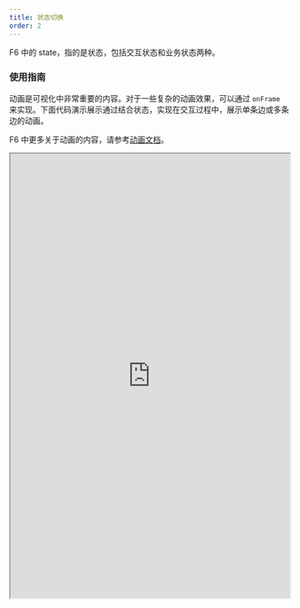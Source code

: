 ```yaml
---
title: 状态切换
order: 2
---
```


F6 中的 state，指的是状态，包括交互状态和业务状态两种。

### 使用指南

动画是可视化中非常重要的内容。对于一些复杂的动画效果，可以通过 `onFrame` 来实现。下面代码演示展示通过结合状态，实现在交互过程中，展示单条边或多条边的动画。

F6 中更多关于动画的内容，请参考[动画文档](/zh/docs/manual/middle/animation)。

<iframe src="https://herbox-embed.alipay.com/p/f6/demo_animation_statechange_hover?editorSlider=expand&previewZoom=100" width="100%" height=800/>
